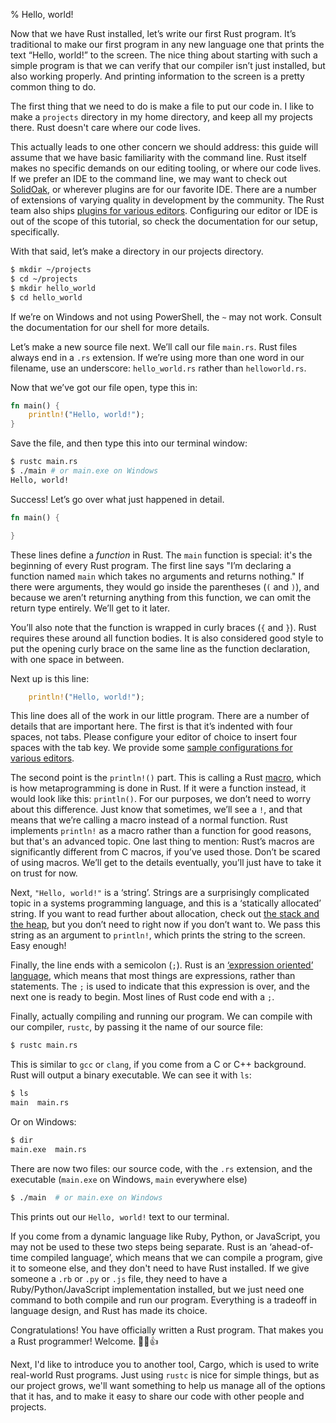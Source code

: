 % Hello, world!

Now that we have Rust installed, let’s write our first Rust program. It’s
traditional to make our first program in any new language one that prints the
text “Hello, world!” to the screen. The nice thing about starting with such a
simple program is that we can verify that our compiler isn’t just installed, but
also working properly. And printing information to the screen is a pretty common
thing to do.

The first thing that we need to do is make a file to put our code in. I like to
make a `projects` directory in my home directory, and keep all my projects
there. Rust doesn't care where our code lives.

This actually leads to one other concern we should address: this guide will
assume that we have basic familiarity with the command line. Rust itself makes
no specific demands on our editing tooling, or where our code lives. If we
prefer an IDE to the command line, we may want to check out
[SolidOak][solidoak], or wherever plugins are for our favorite IDE. There are a
number of extensions of varying quality in development by the community. The
Rust team also ships [plugins for various editors][plugins]. Configuring our
editor or IDE is out of the scope of this tutorial, so check the documentation
for our setup, specifically.

[solidoak]: https://github.com/oakes/SolidOak
[plugins]: https://github.com/rust-lang/rust/blob/master/src/etc/CONFIGS.md

With that said, let’s make a directory in our projects directory.

```bash
$ mkdir ~/projects
$ cd ~/projects
$ mkdir hello_world
$ cd hello_world
```

If we’re on Windows and not using PowerShell, the `~` may not work. Consult the
documentation for our shell for more details.

Let’s make a new source file next. We’ll call our file `main.rs`. Rust files
always end in a `.rs` extension. If we’re using more than one word in our
filename, use an underscore: `hello_world.rs` rather than `helloworld.rs`.

Now that we’ve got our file open, type this in:

```rust
fn main() {
    println!("Hello, world!");
}
```

Save the file, and then type this into our terminal window:

```bash
$ rustc main.rs
$ ./main # or main.exe on Windows
Hello, world!
```

Success! Let’s go over what just happened in detail.

```rust
fn main() {

}
```

These lines define a *function* in Rust. The `main` function is special:
it's the beginning of every Rust program. The first line says "I’m declaring a
function named `main` which takes no arguments and returns nothing." If there
were arguments, they would go inside the parentheses (`(` and `)`), and because
we aren’t returning anything from this function, we can omit the return type
entirely. We’ll get to it later.

You’ll also note that the function is wrapped in curly braces (`{` and `}`).
Rust requires these around all function bodies. It is also considered good style
to put the opening curly brace on the same line as the function declaration,
with one space in between.

Next up is this line:

```rust
    println!("Hello, world!");
```

This line does all of the work in our little program. There are a number of
details that are important here. The first is that it’s indented with four
spaces, not tabs. Please configure your editor of choice to insert four spaces
with the tab key. We provide some
[sample configurations for various editors][configs].

[configs]: https://github.com/rust-lang/rust/tree/master/src/etc/CONFIGS.md

The second point is the `println!()` part. This is calling a Rust
[macro][macro], which is how metaprogramming is done in Rust. If it were a
function instead, it would look like this: `println()`. For our purposes, we
don’t need to worry about this difference. Just know that sometimes, we’ll see a
`!`, and that means that we’re calling a macro instead of a normal function.
Rust implements `println!` as a macro rather than a function for good reasons,
but that's an advanced topic. One last thing to mention: Rust’s macros are
significantly different from C macros, if you’ve used those. Don’t be scared of
using macros. We’ll get to the details eventually, you’ll just have to take it
on trust for now.

[macro]: macros.html

Next, `"Hello, world!"` is a ‘string’. Strings are a surprisingly complicated
topic in a systems programming language, and this is a ‘statically allocated’
string. If you want to read further about allocation, check out [the stack and
the heap][allocation], but you don’t need to right now if you don’t want to. We
pass this string as an argument to `println!`, which prints the string to the
screen. Easy enough!

[allocation]: the-stack-and-the-heap.html

Finally, the line ends with a semicolon (`;`). Rust is an [‘expression oriented’
language][expression-oriented language], which means that most things are
expressions, rather than statements. The `;` is used to indicate that this
expression is over, and the next one is ready to begin. Most lines of Rust code
end with a `;`.

[expression-oriented language]: glossary.html#expression-oriented-language

Finally, actually compiling and running our program. We can compile with our
compiler, `rustc`, by passing it the name of our source file:

```bash
$ rustc main.rs
```

This is similar to `gcc` or `clang`, if you come from a C or C++ background.
Rust will output a binary executable. We can see it with `ls`:

```bash
$ ls
main  main.rs
```

Or on Windows:

```bash
$ dir
main.exe  main.rs
```

There are now two files: our source code, with the `.rs` extension, and the
executable (`main.exe` on Windows, `main` everywhere else)

```bash
$ ./main  # or main.exe on Windows
```

This prints out our `Hello, world!` text to our terminal.

If you come from a dynamic language like Ruby, Python, or JavaScript, you may
not be used to these two steps being separate. Rust is an ‘ahead-of-time
compiled language’, which means that we can compile a program, give it to
someone else, and they don't need to have Rust installed. If we give someone a
`.rb` or `.py` or `.js` file, they need to have a Ruby/Python/JavaScript
implementation installed, but we just need one command to both compile and run
our program. Everything is a tradeoff in language design, and Rust has made its
choice.

Congratulations! You have officially written a Rust program. That makes you a
Rust programmer! Welcome. 🎊🎉👍

Next, I'd like to introduce you to another tool, Cargo, which is used to write
real-world Rust programs. Just using `rustc` is nice for simple things, but as
our project grows, we'll want something to help us manage all of the options
that it has, and to make it easy to share our code with other people and
projects.
